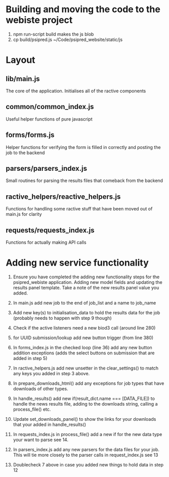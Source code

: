# Building and moving the code to the webiste project

1. npm run-script build
makes the js blob
2. cp build/psipred.js ~/Code/psipred_website/static/js

# Layout

## lib/main.js
The core of the application. Initialises all of the ractive components

## common/common_index.js
Useful helper functions of pure javascript

## forms/forms.js
Helper functions for verifying the form is filled in correctly and
posting the job to the backend

## parsers/parsers_index.js
Small routines for parsing the results files that comeback from the backend

## ractive_helpers/reactive_helpers.js
Functions for handling some ractive stuff that have been moved out of main.js
for clarity

## requests/requests_index.js
Functions for actually making API calls

# Adding new service functionality

1. Ensure you have completed the adding new functionality steps for the psipred_webiste application. Adding new model fields and updating the results panel template. Take a note of the new results panel value you added.

2. In main.js add new job to the end of job_list and a name to job_name
3. Add new key(s) to initialisation_data to hold the results data for the job (probably needs to happen with step 9 though)
4. Check if the active listeners need a new biod3 call (around line 280)
5. for UUID submission/lookup add new button trigger (from line 380)

6. In forms_index.js in the checked loop (line 36) add any new button addition exceptions
    (adds the select buttons on submission that are added in step 5)

7. In ractive_helpers.js add new unsetter in the clear_settings() to match any keys
   you added in step 3 above.
8. In prepare_downloads_html() add any exceptions for job types that have downloads of
    other types.
9. In handle_results() add new if(result_dict.name === [DATA_FILE]) to handle the
    news results file, adding to the downloads string, calling a process_file() etc.
10. Update set_downloads_panel() to show the links for your downloads that your
    added in handle_results()

11. In requests_index.js in process_file() add a new if for the new data type your want
    to parse see 14.

12. In parsers_index.js add any new parsers for the data files for your job. This will
    tie more closely to the parser calls in request_index.js see 13
13. Doublecheck 7 above in case you added new things to hold data in step 12
